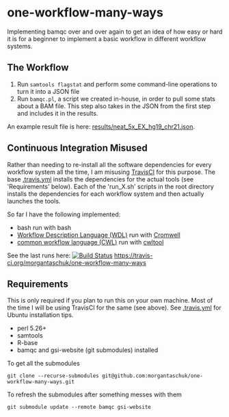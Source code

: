 # one-workflow-many-ways
Implementing bamqc over and over again to get an idea of how easy or hard it is for a beginner to implement a basic workflow in different workflow systems.

## The Workflow

1. Run `samtools flagstat` and perform some command-line operations to turn it into a JSON file
2. Run `bamqc.pl`, a script we created in-house, in order to pull some stats about a BAM file. This step also takes in the JSON from the first step and includes it in the results.

An example result file is here: [results/neat_5x_EX_hg19_chr21.json](neat_5x_EX_hg19_chr21.json).

## Continuous Integration Misused

Rather than needing to re-install all the software dependencies for every workflow system all the time, I am misusing [TravisCI](https://travis-ci.org/) for this purpose. The base [.travis.yml](.travis.yml) installs the dependencies for the actual tools (see 'Requirements' below). Each of the 'run_X.sh' scripts in the root directory installs the dependencies for each workflow system and then actually launches the tools.

So far I have the following implemented:
- bash run with bash
- [Workflow Description Language (WDL)](https://software.broadinstitute.org/wdl/) run with [Cromwell](http://cromwell.readthedocs.io/en/develop/)
- [common workflow language (CWL)](https://github.com/common-workflow-language/common-workflow-language) run with [cwltool](https://github.com/common-workflow-language/cwltool)


See the last runs here: [![Build Status](https://travis-ci.org/morgantaschuk/one-workflow-many-ways.svg)](https://travis-ci.org/morgantaschuk/one-workflow-many-ways) https://travis-ci.org/morgantaschuk/one-workflow-many-ways

## Requirements

This is only required if you plan to run this on your own machine. Most of the time I will be using TravisCI for the same (see above). See [.travis.yml](.travis.yml) for Ubuntu installation tips.

* perl 5.26+
* samtools
* R-base
* bamqc and gsi-website (git submodules) installed

To get all the submodules

    git clone --recurse-submodules git@github.com:morgantaschuk/one-workflow-many-ways.git

To refresh the submodules after something messes with them

    git submodule update --remote bamqc gsi-website

